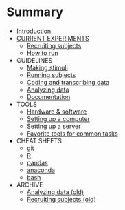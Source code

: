# Summary

* [Introduction](README.md)
* [CURRENT EXPERIMENTS ](current-experiments.md)
  * [Recruiting subjects](current/recruitment.md)
  * [How to run](current/how-to-run.md)
* GUIDELINES
  * [Making stimuli](guidelines/making-stimuli.md)
  * [Running subjects](guidelines/running-subjects.md)
  * [Coding and transcribing data](guidelines/coding-and-transcribing.md)
  * [Analyzing data](guidelines/analyzing-data.md)
  * [Documentation](guidelines/documentation.md)
* TOOLS
  * [Hardware & software](tools/hardware-and-software.md)
  * [Setting up a computer](tools/computer-setup.md)
  * [Setting up a server](tools/server-setup.md)
  * [Favorite tools for common tasks](tools/favorites.md)
* CHEAT SHEETS
  * [git](cheat-sheets/git.md)
  * [R](cheat-sheets/R.md)
  * [pandas](cheat-sheets/pandas.md)
  * [anaconda](cheat-sheets/anaconda.md)
  * [bash](cheat-sheets/bash.md)
* ARCHIVE
  * [Analyzing data \(old\)](archives/analyzing-data-archive-2012-2016.md)
  * [Recruiting subjects \(old\)](archives/recruitment-archive.md)

